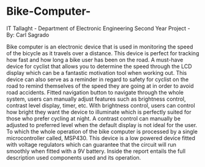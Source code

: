 # Bike-Computer-

IT Tallaght - Department of Electronic Engineering 
Second Year Project - 
By: Carl Sagrado


Bike computer is an electronic device that is used in monitoring the speed of the bicycle as it travels 
over a distance. This device is perfect for tracking how fast and how long a bike user has been on the road. A 
must-have device for cyclist that allows you to determine the speed through the LCD display which can 
be a fantastic motivation tool when working out. This device can also serve as a reminder in regard to
safety for cyclist on the road to remind themselves of the speed they are going at in order to avoid road 
accidents. Fitted navigation button to navigate through the whole system, users can manually adjust 
features such as brightness control, contrast level display, timer, etc. With brightness control, users can 
control how bright they want the device to illuminate which is perfectly suited for those who prefer cycling 
at night. A contrast control can manually be adjusted to preferred level when the default display is not 
ideal for the user. To which the whole operation of the bike computer is processed by a single 
microcontroller called, MSP430. This device is a low powered device fitted with voltage regulators which 
can guarantee that the circuit will run smoothly when fitted with a 9V battery. Inside the report 
entails the full description used components used and its operation.
